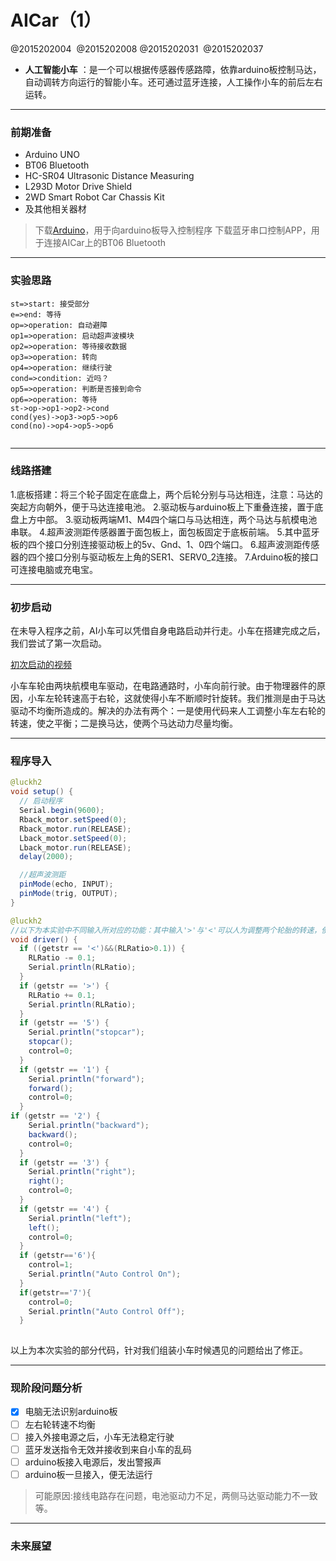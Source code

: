# AICar（1）

@2015202004  @2015202008  @2015202031  @2015202037


- **人工智能小车** ：是一个可以根据传感器传感路障，依靠arduino板控制马达，自动调转方向运行的智能小车。还可通过蓝牙连接，人工操作小车的前后左右运转。

-------------------
### 前期准备
- Arduino UNO
- BT06 Bluetooth
- HC-SR04 Ultrasonic Distance Measuring
- L293D Motor Drive Shield
- 2WD Smart Robot Car Chassis Kit
- 及其他相关器材
> 下载[Arduino](https://www.arduino.cc)，用于向arduino板导入控制程序
> 下载蓝牙串口控制APP，用于连接AICar上的BT06 Bluetooth

------------------
### 实验思路
```flow
st=>start: 接受部分
e=>end: 等待
op=>operation: 自动避障
op1=>operation: 启动超声波模块
op2=>operation: 等待接收数据
op3=>operation: 转向
op4=>operation: 继续行驶
cond=>condition: 近吗？
op5=>operation: 判断是否接到命令
op6=>operation: 等待
st->op->op1->op2->cond
cond(yes)->op3->op5->op6
cond(no)->op4->op5->op6


```
------------------
### 线路搭建
1.底板搭建：将三个轮子固定在底盘上，两个后轮分别与马达相连，注意：马达的突起方向朝外，便于马达连接电池。
2.驱动板与arduino板上下重叠连接，置于底盘上方中部。
3.驱动板两端M1、M4四个端口与马达相连，两个马达与航模电池串联。
4.超声波测距传感器置于面包板上，面包板固定于底板前端。
5.其中蓝牙板的四个接口分别连接驱动板上的5v、Gnd、1、0四个端口。
6.超声波测距传感器的四个接口分别与驱动板左上角的SER1、SERV0_2连接。
7.Arduino板的接口可连接电脑或充电宝。


------------------
### 初步启动
在未导入程序之前，AI小车可以凭借自身电路启动并行走。小车在搭建完成之后，我们尝试了第一次启动。

[初次启动的视频](http://www.example.com)

小车车轮由两块航模电车驱动，在电路通路时，小车向前行驶。由于物理器件的原因，小车左轮转速高于右轮，这就使得小车不断顺时针旋转。我们推测是由于马达驱动不均衡所造成的。解决的办法有两个：一是使用代码来人工调整小车左右轮的转速，使之平衡；二是换马达，使两个马达动力尽量均衡。


------------------
### 程序导入

```java
@luckh2
void setup() {
  // 启动程序
  Serial.begin(9600);    
  Rback_motor.setSpeed(0);
  Rback_motor.run(RELEASE);
  Lback_motor.setSpeed(0);
  Lback_motor.run(RELEASE);
  delay(2000);

  //超声波测距
  pinMode(echo, INPUT);
  pinMode(trig, OUTPUT);
}

```

```java
@luckh2
//以下为本实验中不同输入所对应的功能：其中输入'>'与'<'可以人为调整两个轮胎的转速，使得小车能够直线运行
void driver() {
  if ((getstr == '<')&&(RLRatio>0.1)) {
    RLRatio -= 0.1;
    Serial.println(RLRatio);
  }  
  if (getstr == '>') {
    RLRatio += 0.1;
    Serial.println(RLRatio);
  }  
  if (getstr == '5') {
    Serial.println("stopcar");
    stopcar();
    control=0;
  }
  if (getstr == '1') {
    Serial.println("forward");
    forward();
    control=0;
  }
if (getstr == '2') {
    Serial.println("backward");
    backward();
    control=0;
  }
  if (getstr == '3') {
    Serial.println("right");
    right();
    control=0;
  }
  if (getstr == '4') {
    Serial.println("left");
    left();
    control=0;
  }
  if (getstr=='6'){
    control=1;
    Serial.println("Auto Control On");
  }
  if(getstr=='7'){
    control=0;
    Serial.println("Auto Control Off");
  }
 
```
以上为本次实验的部分代码，针对我们组装小车时候遇见的问题给出了修正。


------------------
### 现阶段问题分析

- [x] 电脑无法识别arduino板
- [ ] 左右轮转速不均衡
- [ ] 接入外接电源之后，小车无法稳定行驶
- [ ] 蓝牙发送指令无效并接收到来自小车的乱码
- [ ] arduino板接入电源后，发出警报声
- [ ] arduino板一旦接入，便无法运行
> 可能原因:接线电路存在问题，电池驱动力不足，两侧马达驱动能力不一致等。


------------------
### 未来展望






